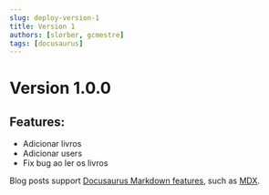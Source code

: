 ```yaml
---
slug: deploy-version-1
title: Version 1
authors: [slorber, gcmestre]
tags: [docusaurus]
---
```


# Version 1.0.0

## Features:

* Adicionar livros
* Adicionar users
* Fix bug ao ler os livros


Blog posts support [Docusaurus Markdown features](https://docusaurus.io/docs/markdown-features), such as [MDX](https://mdxjs.com/).
